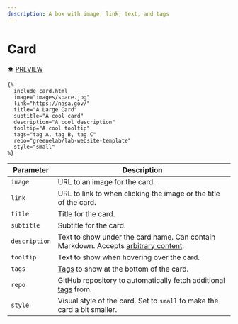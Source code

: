 ```yaml
---
description: A box with image, link, text, and tags
---
```


# Card

:eye: [PREVIEW](https://greenelab.github.io/lab-website-template/testbed#card)

```liquid
{%
  include card.html
  image="images/space.jpg"
  link="https://nasa.gov/"
  title="A Large Card"
  subtitle="A cool card"
  description="A cool description"
  tooltip="A cool tooltip"
  tags="tag A, tag B, tag C"
  repo="greenelab/lab-website-template"
  style="small"
%}
```

| Parameter     | Description                                                                                                |
| ------------- | ---------------------------------------------------------------------------------------------------------- |
| `image`       | URL to an image for the card.                                                                              |
| `link`        | URL to link to when clicking the image or the title of the card.                                           |
| `title`       | Title for the card.                                                                                        |
| `subtitle`    | Subtitle for the card.                                                                                     |
| `description` | Text to show under the card name. Can contain Markdown. Accepts [arbitrary content](./#arbitrary-content). |
| `tooltip`     | Text to show when hovering over the card.                                                                  |
| `tags`        | [Tags](tags.md) to show at the bottom of the card.                                                         |
| `repo`        | GitHub repository to automatically fetch additional [tags](tags.md) from.                                  |
| `style`       | Visual style of the card. Set to `small` to make the card a bit smaller.                                   |

